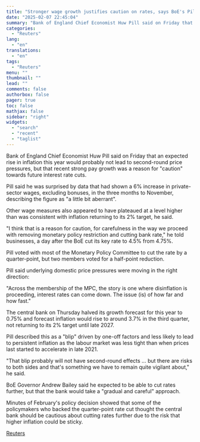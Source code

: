 ```yaml
---
title: "Stronger wage growth justifies caution on rates, says BoE's Pill"
date: "2025-02-07 22:45:04"
summary: "Bank of England Chief Economist Huw Pill said on Friday that an expected rise in inflation this year would probably not lead to second-round price pressures, but that recent strong pay growth was a reason for \"caution\" towards future interest rate cuts. Pill said he was surprised by data that..."
categories:
  - "Reuters"
lang:
  - "en"
translations:
  - "en"
tags:
  - "Reuters"
menu: ""
thumbnail: ""
lead: ""
comments: false
authorbox: false
pager: true
toc: false
mathjax: false
sidebar: "right"
widgets:
  - "search"
  - "recent"
  - "taglist"
---
```


Bank of England Chief Economist Huw Pill said on Friday that an expected rise in inflation this year would probably not lead to second-round price pressures, but that recent strong pay growth was a reason for "caution" towards future interest rate cuts.

Pill said he was surprised by data that had shown a 6% increase in private-sector wages, excluding bonuses, in the three months to November, describing the figure as "a little bit aberrant".

Other wage measures also appeared to have plateaued at a level higher than was consistent with inflation returning to its 2% target, he said.

"I think that is a reason for caution, for carefulness in the way we proceed with removing monetary policy restriction and cutting bank rate," he told businesses, a day after the BoE cut its key rate to 4.5% from 4.75%.

Pill voted with most of the Monetary Policy Committee to cut the rate by a quarter-point, but two members voted for a half-point reduction.

Pill said underlying domestic price pressures were moving in the right direction:

"Across the membership of the MPC, the story is one where disinflation is proceeding, interest rates can come down. The issue (is) of how far and how fast."

The central bank on Thursday halved its growth forecast for this year to 0.75% and forecast inflation would rise to around 3.7% in the third quarter, not returning to its 2% target until late 2027.

Pill described this as a "blip" driven by one-off factors and less likely to lead to persistent inflation as the labour market was less tight than when prices last started to accelerate in late 2021.

"That blip probably will not have second-round effects ... but there are risks to both sides and that's something we have to remain quite vigilant about," he said.

BoE Governor Andrew Bailey said he expected to be able to cut rates further, but that the bank would take a "gradual and careful" approach.

Minutes of February's policy decision showed that some of the policymakers who backed the quarter-point rate cut thought the central bank should be cautious about cutting rates further due to the risk that higher inflation could be sticky.

[Reuters](https://www.tradingview.com/news/reuters.com,2025:newsml_L8N3OY1BG:0-stronger-wage-growth-justifies-caution-on-rates-says-boe-s-pill/)
